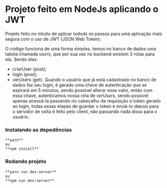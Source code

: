 # Projeto feito em NodeJs aplicando o JWT

Projeto feito no intuito de aplicar todods os passos para uma aplicação mais segura
com o uso de JWT (JSON Web Token).

O código funciona de uma forma simples, temos no banco de dados uma tabela chamada *users*, que por sua vez
no backend existem 3 rotas para ela. Sendo elas:
- criarUser (post);
- login (post);
- verUsers (get).
Quando o usuário que já está cadastrado no banco de dados faz seu login, é gerado uma chave de autenticação que se expirará em 5 minutos, sendo possível alterar esse valor, então com essa chave, autenticamos nossa rota de *verUsers*, sendo possível apenas acessá-la passando no cabeçalho da requisição o token gerado ao login, todas essas etapas de guardar o token e enviá-lo depois para o servidor de volta é feito pelo client, não passando nada disso para o usuário.


### Instalando as depedências

```
**yarn** 
ou
**npm install**
```

### Rodando projeto

```
**yarn run dev:server**
ou
**npm run dev:server**
```
